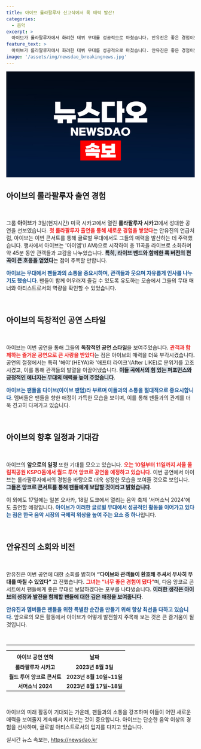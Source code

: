```yaml
---
title: 아이브 롤라팔루자 신고식에서 록 매력 발산!
categories:
  - 음악
excerpt: >
  아이브가 롤라팔루자에서 화려한 데뷔 무대를 성공적으로 마쳤습니다. 안유진은 좋은 경험이었고, 앙코르 콘서트로 팬들에게 보답할 것이라고 전했습니다. 이들의 다음 공연도 기대해볼까요?
feature_text: >
  아이브가 롤라팔루자에서 화려한 데뷔 무대를 성공적으로 마쳤습니다. 안유진은 좋은 경험이었고, 앙코르 콘서트로 팬들에게 보답할 것이라고 전했습니다. 이들의 다음 공연도 기대해볼까요?
image: '/assets/img/newsdao_breakingnews.jpg'
---
```


<p><img src="/assets/img/newsdao_breakingnews.jpg" alt="implanttips 속보" /></p>

<h2 data-ke-size="size26">아이브의 롤라팔루자 출연 경험</h2>

<p data-ke-size="size16">&nbsp;</p> 

<p>그룹 <b>아이브</b>가 3일(현지시간) 미국 시카고에서 열린 <b>롤라팔루자 시카고</b>에서 성대한 공연을 선보였습니다. <b><span style="color: #ee2323;">첫 롤라팔루자 출연을 통해 새로운 경험을 쌓았다</span></b>는 안유진의 언급처럼, 아이브는 이번 콘서트를 통해 글로벌 무대에서도 그들의 매력을 발산하는 데 주력했습니다. 행사에서 아이브는 '아이엠'(I AM)으로 시작하여 총 11곡을 라이브로 소화하며 약 45분 동안 관객들과 교감을 나누었습니다. <b><span style="background-color: #21538527;">특히, 라이브 밴드와 함께한 록 버전의 편곡이 큰 호응을 얻었다</span></b>는 점이 주목할 만합니다. </p>

<p><b><span style="color: #1a5490;">아이브는 무대에서 팬들과의 소통을 중요시하며, 관객들과 웃으며 자유롭게 인사를 나누기도 했습니다</span></b>. 팬들이 함께 어우러져 즐길 수 있도록 유도하는 모습에서 그들의 무대 매너와 아티스트로서의 역량을 확인할 수 있었습니다. </p>

<p data-ke-size="size16">&nbsp;</p>

<h2 data-ke-size="size26">아이브의 독창적인 공연 스타일</h2>

<p data-ke-size="size16">&nbsp;</p>

<p>아이브는 이번 공연을 통해 그들의 <b>독창적인 공연 스타일</b>을 보여주었습니다. <b><span style="color: #ee2323;">관객과 함께하는 즐거운 공연으로 큰 사랑을 받았다</span></b>는 점은 아이브의 매력을 더욱 부각시켰습니다. 공연의 절정에서는 특히 '해야'(HEYA)와 '애프터 라이크'(After LIKE)로 분위기를 고조시켰고, 이를 통해 관객들의 발열을 이끌어냈습니다. <b><span style="background-color: #21538527;">이들 곡에서의 힘 있는 퍼포먼스와 긍정적인 에너지는 무대의 매력을 높여 주었습니다</span></b>. </p>

<p><b><span style="color: #1a5490;">아이브는 팬들을 다이브(아이브 팬덤)라 부르며 이들과의 소통을 절대적으로 중요시합니다</span></b>. 멤버들은 팬들을 향한 애정이 가득한 모습을 보이며, 이를 통해 팬들과의 관계를 더욱 견고히 다져가고 있습니다. </p>

<p data-ke-size="size16">&nbsp;</p>

<h2 data-ke-size="size26">아이브의 향후 일정과 기대감</h2>

<p data-ke-size="size16">&nbsp;</p>

<p>아이브의 <b>앞으로의 일정</b> 또한 기대를 모으고 있습니다. <b><span style="color: #ee2323;">오는 10일부터 11일까지 서울 올림픽공원 KSPO돔에서 월드 투어 앙코르 공연을 예정하고 있습니다</span></b>. 이번 공연에서 아이브는 롤라팔루자에서의 경험을 바탕으로 더욱 성장한 모습을 보여줄 것으로 보입니다. <b><span style="background-color: #21538527;">그들은 앙코르 콘서트를 통해 팬들에게 보답할 것이라고 밝혔습니다</span></b>. </p>

<p>이 외에도 17일에는 일본 오사카, 18일 도쿄에서 열리는 음악 축제 '서머소닉 2024'에도 출연할 예정입니다. <b><span style="color: #1a5490;">아이브가 이러한 글로벌 무대에서 성공적인 활동을 이어가고 있다는 점은 한국 음악 시장의 국제적 위상을 높여 주는 요소 중 하나</span></b>입니다. </p>

<p data-ke-size="size16">&nbsp;</p>

<h2 data-ke-size="size26">안유진의 소회와 비전</h2>

<p data-ke-size="size16">&nbsp;</p>

<p>안유진은 이번 공연에 대한 소회를 밝히며 <b>“다이브와 관객들이 환호해 주셔서 무사히 무대를 마칠 수 있었다” </b>고 전했습니다. <b><span style="color: #ee2323;">그녀는 “너무 좋은 경험이 됐다”</span></b>며, 다음 앙코르 콘서트에서 팬들에게 좋은 무대로 보답하겠다는 포부를 나타냈습니다. <b><span style="background-color: #21538527;">이러한 생각은 아이브의 성장과 발전을 함께할 팬들에 대한 깊은 애정을 보여줍니다</span></b>. </p>

<p><b><span style="color: #1a5490;">안유진과 멤버들은 팬들을 위한 특별한 순간을 만들기 위해 항상 최선을 다하고 있습니다</span></b>. 앞으로의 모든 활동에서 아이브가 어떻게 발전할지 주목해 보는 것은 큰 즐거움이 될 것입니다.</p>

<p data-ke-size="size16">&nbsp;</p>

<hr />

<table style="width: 100%; border-collapse: collapse;">
    <tr>
        <th style="text-align: center; height: 25px;"><b>아이브 공연 연혁</b></th>
        <th style="text-align: center; height: 25px;"><b>날짜</b></th>
    </tr>
    <tr>
        <td style="text-align: center; height: 17px;"><b>롤라팔루자 시카고</b></td>
        <td style="text-align: center; height: 17px;"><b>2023년 8월 3일</b></td>
    </tr>
    <tr>
        <td style="text-align: center; height: 17px;"><b>월드 투어 앙코르 콘서트</b></td>
        <td style="text-align: center; height: 17px;"><b>2023년 8월 10일~11일</b></td>
    </tr>
    <tr>
        <td style="text-align: center; height: 17px;"><b>서머소닉 2024</b></td>
        <td style="text-align: center; height: 17px;"><b>2023년 8월 17일~18일</b></td>
    </tr>
</table>

<p data-ke-size="size16">&nbsp;</p> 

<p>아이브의 미래 활동이 기대되는 가운데, 팬들과의 소통을 강조하며 이들이 어떤 새로운 매력을 보여줄지 계속해서 지켜보는 것이 중요합니다. 아이브는 단순한 음악 이상의 경험을 선사하며, 글로벌 아티스트로서의 입지를 다지고 있습니다.</p>
실시간 뉴스 속보는, <a href="https://newsdao.kr" rel="dofollow">https://newsdao.kr</a>


